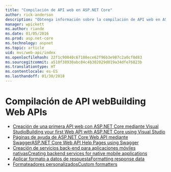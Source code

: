 ```yaml
---
title: "Compilación de API web en ASP.NET Core"
author: rick-anderson
description: "Obtenga información sobre la compilación de API web en ASP.NET Core."
manager: wpickett
ms.author: riande
ms.date: 01/05/2016
ms.prod: asp.net-core
ms.technology: aspnet
ms.topic: article
uid: mvc/web-api/index
ms.openlocfilehash: 22f1c90040c67108ece62f96b3e987c2a0cf8d83
ms.sourcegitcommit: a510f38930abc84c4b302029d019a34dfe76823b
ms.translationtype: HT
ms.contentlocale: es-ES
ms.lasthandoff: 01/30/2018
---
```

# <a name="building-web-apis"></a><span data-ttu-id="c33b0-103">Compilación de API web</span><span class="sxs-lookup"><span data-stu-id="c33b0-103">Building Web APIs</span></span>

* [<span data-ttu-id="c33b0-104">Creación de una primera API web con ASP.NET Core mediante Visual Studio</span><span class="sxs-lookup"><span data-stu-id="c33b0-104">Building your first Web API with ASP.NET Core using Visual Studio</span></span>](../../tutorials/first-web-api.md)
* [<span data-ttu-id="c33b0-105">Páginas de ayuda de ASP.NET Core Web API mediante Swagger</span><span class="sxs-lookup"><span data-stu-id="c33b0-105">ASP.NET Core Web API Help Pages using Swagger</span></span>](../../tutorials/web-api-help-pages-using-swagger.md)
* [<span data-ttu-id="c33b0-106">Creación de servicios back-end para aplicaciones móviles nativas</span><span class="sxs-lookup"><span data-stu-id="c33b0-106">Creating backend services for native mobile applications</span></span>](../../mobile/native-mobile-backend.md)
* [<span data-ttu-id="c33b0-107">Aplicar formato a datos de respuesta</span><span class="sxs-lookup"><span data-stu-id="c33b0-107">Formatting response data</span></span>](../models/formatting.md)
* [<span data-ttu-id="c33b0-108">Formateadores personalizados</span><span class="sxs-lookup"><span data-stu-id="c33b0-108">Custom formatters</span></span>](../advanced/custom-formatters.md)

